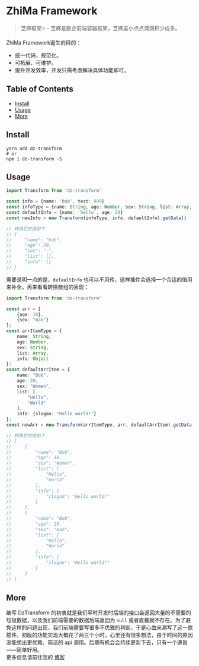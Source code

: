 # ZhiMa Framework

> 芝麻框架⭐ - 芝麻是数企前端容器框架，芝麻虽小点点滴滴积少成多。

ZhiMa Framework诞生的目的：

- 统一代码，规范化。
- 可拓展、可维护。
- 提升开发效率，开发只需考虑解决具体功能即可。

## Table of Contents

- [Install](#install)
- [Usage](#usage)
- [More](#more)

## Install

```shell
yarn add dz-transform
# or
npm i dz-transform -S
```

## Usage

```typescript
import Transform from 'dz-transform'

const info = {name: 'bob', test: 999}
const infoType = {name: String, age: Number, sex: String, list: Array, info: Object}
const defaultInfo = {name: 'hello', age: 20}
const newInfo = new Transform(infoType, info, defaultInfo).getData()

// 转换后的值如下
// {
//     "name": "bob",
//     "age": 20,
//     "sex": "-",
//     "list": [],
//     "info": {}
// }
```

需要说明一点的是，`defaultInfo` 也可以不用传，这样插件会选择一个合适的值用来补全。再来看看转换数组的表现：

```typescript
import Transform from 'dz-transform'

const arr = [
    {age: 18},
    {sex: "man"}
];
const arrItemType = {
    name: String,
    age: Number,
    sex: String,
    list: Array,
    info: Object
};
const defaultArrItem = {
    name: "Bob",
    age: 20,
    sex: "Women",
    list: [
        "Hello",
        "World"
    ],
    info: {slogan: "Hello world!"}
};
const newArr = new Transform(arrItemType, arr, defaultArrItem).getData();

// 转换后的值如下
// [
//     {
//         "name": "Bob",
//         "age": 18,
//         "sex": "Women",
//         "list": [
//             "Hello",
//             "World"
//         ],
//         "info": {
//             "slogan": "Hello world!"
//         }
//     },
//     {
//         "name": "Bob",
//         "age": 20,
//         "sex": "man",
//         "list": [
//             "Hello",
//             "World"
//         ],
//         "info": {
//             "slogan": "Hello world!"
//         }
//     }
// ]
```

## More

编写 DzTransform 的初衷就是我们平时开发时后端的接口会返回大量的不需要的垃圾数据，以及我们前端需要的数据后端返回为 `null`
或者直接就不存在。为了避免这样的问题出现，我们前端需要写很多不优雅的判断，于是心血来潮写了这一款插件。初版的功能实现大概花了两三个小时，心里还有很多想法，由于时间的原因没能想出更优雅、简洁的 api
调用。后期有机会会持续更新下去，只有一个遵旨——简单好用。<br>
更多信息请前往我的 [博客](https://blog.csdn.net/dizuncainiao)


